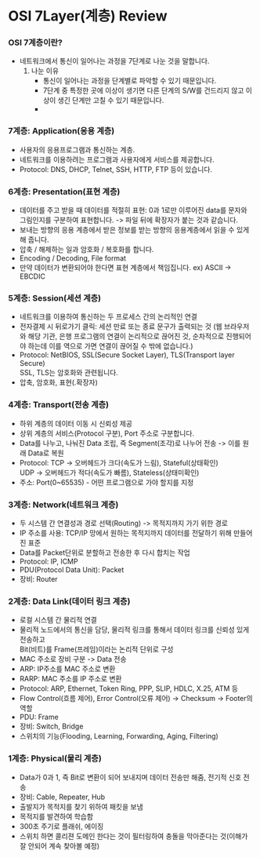 OSI 7Layer(계층) Review
=======================================================================================================

### OSI 7계층이란?
 - 네트워크에서 통신이 일어나는 과정을 7단계로 나눈 것을 말합니다.
   1. 나눈 이유
      - 통신이 일어나는 과정을 단계별로 파악할 수 있기 때문입니다.
      - 7단계 중 특정한 곳에 이상이 생기면 다른 단계의 S/W를 건드리지 않고 이상이 생긴 단계만 고칠 수 있기 때문입니다.
      - 

### __7계층: Application(응용 계층)__
 - 사용자의 응용프로그램과 통신하는 계층.
 - 네트워크를 이용하려는 프로그램과 사용자에게 서비스를 제공합니다.
 - Protocol: DNS, DHCP, Telnet, SSH, HTTP, FTP 등이 있습니다.

### __6계층: Presentation(표현 계층)__
  - 데이터를 주고 받을 때 데이터를 적절히 표현: 0과 1로만 이루어진 data를 문자와 그림인지를 구분하여 표현합니다.
    -> 파일 뒤에 확장자가 붙는 것과 같습니다.
  - 보내는 방향의 응용 계층에서 받은 정보를 받는 방향의 응용계층에서 읽을 수 있게 해 줍니다.
  - 압축 / 해제하는 일과 암호화 / 복호화를 합니다.
  - Encoding / Decoding, File format
  - 만약 데이터가 변환되어야 한다면 표현 계층에서 책임집니다. ex) ASCII -> EBCDIC

### __5계층: Session(세션 계층)__
  - 네트워크를 이용하여 통신하는 두 프로세스 간의 논리적인 연결
  - 전자결제 시 뒤로가기 클릭: 세션 만료 또는 종료 문구가 출력되는 것
    (웹 브라우저와 해당 기관, 은행 프로그램의 연결이 논리적으로 끊어진 것, 순차적으로 진행되어야 하는데 이를 역으로 가면 연결이 끊어질 수 밖에 없습니다.)
  - Protocol: NetBIOS, SSL(Secure Socket Layer), TLS(Transport layer Secure)  
    SSL, TLS는 암호화와 관련됩니다.
  - 압축, 암호화, 표현(.확장자)

### __4계층: Transport(전송 계층)__
  - 하위 계층의 데이터 이동 시 신뢰성 제공
  - 상위 계층의 서비스(Protocol 구분), Port 주소로 구분합니다.
  - Data를 나누고, 나눠진 Data 조립, 즉 Segment(조각)로 나누어 전송
    -> 이를 원래 Data로 복원
  - Protocol: TCP -> 오버헤드가 크다(속도가 느림), Stateful(상태확인)  
              UDP -> 오버헤드가 적다(속도가 빠름), Stateless(상태미확인)
  - 주소: Port(0~65535) - 어떤 프로그램으로 가야 할지를 지정

### __3계층: Network(네트워크 계층)__
  - 두 시스템 간 연결성과 경로 선택(Routing) -> 목적지까지 가기 위한 경로
  - IP 주소를 사용: TCP/IP 망에서 원하는 목적지까지 데이터를 전달하기 위해 만들어진 표준
  - Data를 Packet단위로 분할하고 전송한 후 다시 합치는 작업
  - Protocol: IP, ICMP
  - PDU(Protocol Data Unit): Packet
  - 장비: Router

### __2계층: Data Link(데이터 링크 계층)__
  - 로컬 시스템 간 물리적 연결
  - 물리적 노드에서의 통신을 담당, 물리적 링크를 통해서 데이터 링크를 신뢰성 있게 전송하고  
    Bit(비트)를 Frame(프레임)이라는 논리적 단위로 구성
  - MAC 주소로 장비 구분 -> Data 전송
  - ARP: IP주소를 MAC 주소로 변환
  - RARP: MAC 주소를 IP 주소로 변환
  - Protocol: ARP, Ethernet, Token Ring, PPP, SLIP, HDLC, X.25, ATM 등
  - Flow Control(흐름 제어), Error Control(오류 제어) -> Checksum -> Footer의 역할
  - PDU: Frame
  - 장비: Switch, Bridge
  - 스위치의 기능(Flooding, Learning, Forwarding, Aging, Filtering)

### __1계층: Physical(물리 계층)__
  - Data가 0과 1, 즉 Bit로 변환이 되어 보내지며 데이터 전송만 해줌, 전기적 신호 전송
  - 장비: Cable, Repeater, Hub
  - 출발지가 목적지를 찾기 위하여 패킷을 보냄
  - 목적지를 발견하여 학습함
  - 300초 주기로 플래쉬, 에이징
  - 스위치 하면 콜리젼 도메인 한다는 것이 필터링하여 충돌을 막아준다는 것(이해가 잘 안되어 계속 찾아볼 예정)
